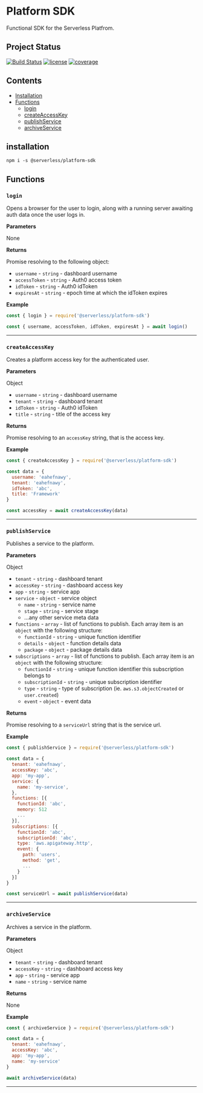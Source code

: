 # Platform SDK
Functional SDK for the Serverless Platfrom.

## Project Status

[![Build Status](https://travis-ci.org/serverless/platform-sdk.svg)](https://travis-ci.org/serverless/platform-sdk)
[![license](https://img.shields.io/npm/l/@serverless/platform-sdk.svg)](https://www.npmjs.com/package/@serverless/platform-sdk)
[![coverage](https://img.shields.io/codecov/c/github/serverless/platform-sdk.svg)](https://codecov.io/gh/serverless/platform-sdk)

## Contents

- [Installation](#installation)
- [Functions](#functions)
  - [login](#login)
  - [createAccessKey](#createaccesskey)
  - [publishService](#publishservice)
  - [archiveService](#archiveservice)

## installation

```
npm i -s @serverless/platform-sdk
```

## Functions
### `login`
Opens a browser for the user to login, along with a running server awaiting auth data once the user logs in.

**Parameters**

None

**Returns**

Promise resolving to the following object:

- `username` - `string` - dashboard username
- `accessToken` - `string` - Auth0 access token
- `idToken` - `string` - Auth0 idToken
- `expiresAt` - `string` - epoch time at which the idToken expires

**Example**

```js
const { login } = require('@serverless/platform-sdk')

const { username, accessToken, idToken, expiresAt } = await login()
```

---

### `createAccessKey`
Creates a platform access key for the authenticated user.

**Parameters**

Object

- `username` - `string` - dashboard username
- `tenant` - `string` - dashboard tenant
- `idToken` - `string` - Auth0 idToken
- `title` - `string` - title of the access key

**Returns**

Promise resolving to an `accessKey` string, that is the access key.

**Example**

```js
const { createAccessKey } = require('@serverless/platform-sdk')

const data = {
  username: 'eahefnawy',
  tenant: 'eahefnawy',
  idToken: 'abc',
  title: 'Framework'
}

const accessKey = await createAccessKey(data)
```

---

### `publishService`
Publishes a service to the platform.

**Parameters**

Object

- `tenant` - `string` - dashboard tenant
- `accessKey` - `string` - dashboard access key
- `app` - `string` - service app
- `service` - `object` - service object
    - `name` - `string` - service name
    - `stage` - `string` - service stage
    - ...any other service meta data
- `functions` - `array` - list of functions to publish. Each array item is an `object` with the following structure:
    - `functionId` - `string` - unique function identifier
    - `details` - `object` - function details data
    - `package` - `object` - package details data
- `subscriptions` - `array` - list of functions to publish. Each array item is an `object` with the following structure:
    - `functionId` - `string` - unique function identifier this subscription belongs to
    - `subscriptionId` - `string` - unique subscription identifier
    - `type` - `string` - type of subscription (ie. `aws.s3.objectCreated` or `user.created`)
    - `event` - `object` - event data


**Returns**

Promise resolving to a `serviceUrl` string that is the service url.

**Example**

```js
const { publishService } = require('@serverless/platform-sdk')

const data = {
  tenant: 'eahefnawy',
  accessKey: 'abc',
  app: 'my-app',
  service: {
    name: 'my-service',
  },
  functions: [{
    functionId: 'abc',
    memory: 512
    ...
  }],
  subscriptions: [{
    functionId: 'abc',
    subscriptionId: 'abc',
    type: 'aws.apigateway.http',
    event: {
      path: 'users',
      method: 'get',
      ...
    }
  }]
}

const serviceUrl = await publishService(data)
```

---

### `archiveService`
Archives a service in the platform.

**Parameters**

Object

- `tenant` - `string` - dashboard tenant
- `accessKey` - `string` - dashboard access key
- `app` - `string` - service app
- `name` - `string` - service name


**Returns**

None

**Example**

```js
const { archiveService } = require('@serverless/platform-sdk')

const data = {
  tenant: 'eahefnawy',
  accessKey: 'abc',
  app: 'my-app',
  name: 'my-service'
}

await archiveService(data)
```

---
